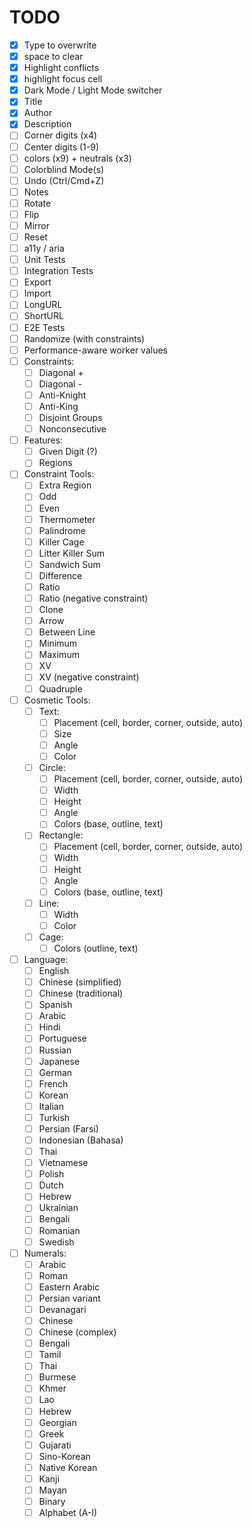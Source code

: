 # TODO

- [x] Type to overwrite
- [x] space to clear
- [x] Highlight conflicts
- [x] highlight focus cell
- [x] Dark Mode / Light Mode switcher
- [x] Title
- [x] Author
- [x] Description
- [ ] Corner digits (x4)
- [ ] Center digits (1-9)
- [ ] colors (x9) + neutrals (x3)
- [ ] Colorblind Mode(s)
- [ ] Undo (Ctrl/Cmd+Z)
- [ ] Notes
- [ ] Rotate
- [ ] Flip
- [ ] Mirror
- [ ] Reset
- [ ] a11y / aria
- [ ] Unit Tests
- [ ] Integration Tests
- [ ] Export
- [ ] Import
- [ ] LongURL
- [ ] ShortURL
- [ ] E2E Tests
- [ ] Randomize (with constraints)
- [ ] Performance-aware worker values
- [ ] Constraints:
  - [ ] Diagonal +
  - [ ] Diagonal -
  - [ ] Anti-Knight
  - [ ] Anti-King
  - [ ] Disjoint Groups
  - [ ] Nonconsecutive
- [ ] Features:
  - [ ] Given Digit (?)
  - [ ] Regions
- [ ] Constraint Tools:
  - [ ] Extra Region
  - [ ] Odd
  - [ ] Even
  - [ ] Thermometer
  - [ ] Palindrome
  - [ ] Killer Cage
  - [ ] Litter Killer Sum
  - [ ] Sandwich Sum
  - [ ] Difference
  - [ ] Ratio
  - [ ] Ratio (negative constraint)
  - [ ] Clone
  - [ ] Arrow
  - [ ] Between Line
  - [ ] Minimum
  - [ ] Maximum
  - [ ] XV
  - [ ] XV (negative constraint)
  - [ ] Quadruple
- [ ] Cosmetic Tools:
  - [ ] Text:
    - [ ] Placement (cell, border, corner, outside, auto)
    - [ ] Size
    - [ ] Angle
    - [ ] Color
  - [ ] Circle:
    - [ ] Placement (cell, border, corner, outside, auto)
    - [ ] Width
    - [ ] Height
    - [ ] Angle
    - [ ] Colors (base, outline, text)
  - [ ] Rectangle:
    - [ ] Placement (cell, border, corner, outside, auto)
    - [ ] Width
    - [ ] Height
    - [ ] Angle
    - [ ] Colors (base, outline, text)
  - [ ] Line:
    - [ ] Width
    - [ ] Color
  - [ ] Cage:
    - [ ] Colors (outline, text)
- [ ] Language:
  - [ ] English
  - [ ] Chinese (simplified)
  - [ ] Chinese (traditional)
  - [ ] Spanish
  - [ ] Arabic
  - [ ] Hindi
  - [ ] Portuguese
  - [ ] Russian
  - [ ] Japanese
  - [ ] German
  - [ ] French
  - [ ] Korean
  - [ ] Italian
  - [ ] Turkish
  - [ ] Persian (Farsi)
  - [ ] Indonesian (Bahasa)
  - [ ] Thai
  - [ ] Vietnamese
  - [ ] Polish
  - [ ] Dutch
  - [ ] Hebrew
  - [ ] Ukrainian
  - [ ] Bengali
  - [ ] Romanian
  - [ ] Swedish
- [ ] Numerals:
  - [ ] Arabic
  - [ ] Roman
  - [ ] Eastern Arabic
  - [ ] Persian variant
  - [ ] Devanagari
  - [ ] Chinese
  - [ ] Chinese (complex)
  - [ ] Bengali
  - [ ] Tamil
  - [ ] Thai
  - [ ] Burmese
  - [ ] Khmer
  - [ ] Lao
  - [ ] Hebrew
  - [ ] Georgian
  - [ ] Greek
  - [ ] Gujarati
  - [ ] Sino-Korean
  - [ ] Native Korean
  - [ ] Kanji
  - [ ] Mayan
  - [ ] Binary
  - [ ] Alphabet (A-I)
